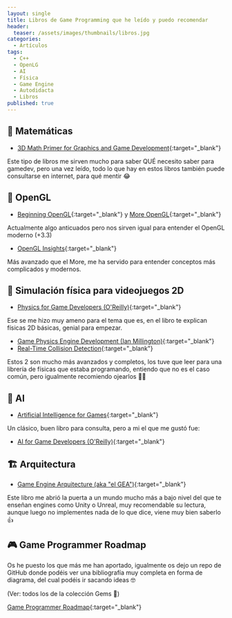 ```yaml
---
layout: single
title: Libros de Game Programming que he leído y puedo recomendar
header:
  teaser: /assets/images/thumbnails/libros.jpg
categories:
  - Artículos
tags:
  - C++
  - OpenLG
  - AI
  - Física
  - Game Engine
  - Autodidacta
  - Libros
published: true
---
```


## 🔢 Matemáticas

- [3D Math Primer for Graphics and Game Development](https://gamemath.com/){:target="_blank"}

Este tipo de libros me sirven mucho para saber QUÉ necesito saber para gamedev<!--more-->, pero una vez leído, todo lo que hay en estos libros también puede consultarse en internet, para qué mentir 😂

## 🐇 OpenGL

- [Beginning OpenGL](https://glbook.gamedev.net/GLBOOK/glbook.gamedev.net/boglgp/index.html){:target="_blank"} y [More OpenGL](https://glbook.gamedev.net/GLBOOK/glbook.gamedev.net/moglgp/default.html){:target="_blank"}

Actualmente algo anticuados pero nos sirven igual para entender el OpenGL moderno (+3.3)

- [OpenGL Insights](http://openglinsights.com/){:target="_blank"}

Más avanzado que el More, me ha servido para entender conceptos más complicados y modernos.

## 🎳 Simulación física para videojuegos 2D

- [Physics for Game Developers (O'Reilly)](https://www.oreilly.com/library/view/physics-for-game/9781449361037/){:target="_blank"}

Ese se me hizo muy ameno para el tema que es, en el libro te explican físicas 2D básicas, genial para empezar.

- [Game Physics Engine Development (Ian Millington)](https://www.sciencedirect.com/book/9780123694713/game-physics-engine-development){:target="_blank"}
- [Real-Time Collision Detection](http://realtimecollisiondetection.net/books/rtcd/){:target="_blank"}

Estos 2 son mucho más avanzados y completos, los tuve que leer para una librería de físicas que estaba programando, entiendo que no es el caso común, pero igualmente recomiendo ojearlos 👀✨

## 🤖 AI

- [Artificial Intelligence for Games](https://www.sciencedirect.com/book/9780123747310/artificial-intelligence-for-games){:target="_blank"}

Un clásico, buen libro para consulta, pero a mi el que me gustó fue:

- [AI for Game Developers (O'Reilly)](https://www.oreilly.com/library/view/ai-for-game/0596005555/){:target="_blank"}

## 🏗️ Arquitectura

- [Game Engine Arquitecture (aka "el GEA")](https://www.gameenginebook.com/){:target="_blank"}

Este libro me abrió la puerta a un mundo mucho más a bajo nivel del que te enseñan engines como Unity o Unreal, muy recomendable su lectura, aunque luego no implementes nada de lo que dice, viene muy bien saberlo 👍

## 🎮 Game Programmer Roadmap

Os he puesto los que más me han aportado, igualmente os dejo un repo de GitHub donde podéis ver una bibliografía muy completa en forma de diagrama, del cual podéis ir sacando ideas 🤓

(Ver: todos los de la colección Gems 💎)

[Game Programmer Roadmap](https://github.com/miloyip/game-programmer){:target="_blank"}